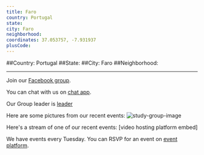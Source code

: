 ```yaml
---
title: Faro
country: Portugal
state: 
city: Faro
neighborhood: 
coordinates: 37.053757, -7.931937
plusCode:
---
```


##Country: Portugal
##State: 
##City: Faro
##Neighborhood: 
*****
Join our [Facebook group](https://www.facebook.com/groups/free.code.camp.faro).

You can chat with us on [chat app]().

Our Group leader is [leader]()

Here are some pictures from our recent events:
![study-group-image]()

Here's a stream of one of our recent events:
[video hosting platform embed]

We have events every Tuesday. You can RSVP for an event on [event platform]().
